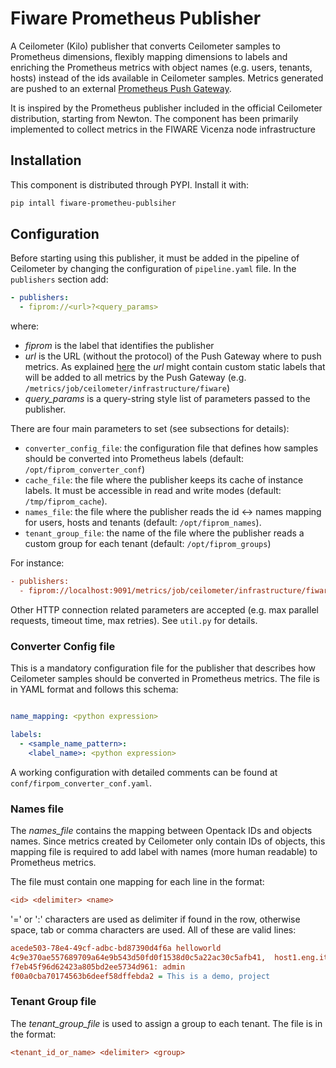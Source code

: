 # Fiware Prometheus Publisher
A Ceilometer (Kilo) publisher that converts Ceilometer samples to Prometheus dimensions, flexibly mapping dimensions to labels and enriching the Prometheus metrics with object names (e.g. users, tenants, hosts) instead of the ids available in Ceilometer samples. Metrics generated are pushed to an external [Prometheus Push Gateway](https://github.com/prometheus/pushgateway).

It is inspired by the Prometheus publisher included in the official Ceilometer distribution, starting from Newton. The component has been primarily implemented to collect metrics in the FIWARE Vicenza node infrastructure


## Installation
This component is distributed through PYPI. Install it with:
```bash
pip intall fiware-prometheu-publsiher
```

## Configuration
Before starting using this publisher, it must be added in the pipeline of Ceilometer by changing the configuration of `pipeline.yaml` file. In the `publishers` section add:

```yaml
- publishers:
  - fiprom://<url>?<query_params>
```
where:

- *fiprom* is the label that identifies the publisher
- *url* is the URL (without the protocol) of the Push Gateway where to push metrics. As explained [here](https://github.com/prometheus/pushgateway#url) the *url* might contain custom static labels that will be added to all metrics by the Push Gateway (e.g. `/metrics/job/ceilometer/infrastructure/fiware`)
- *query_params* is a query-string style list of parameters passed to the publisher.

There are four main parameters to set (see subsections for details):

- `converter_config_file`: the configuration file that defines how samples should be converted into Prometheus labels (default: `/opt/fiprom_converter_conf`)
- `cache_file`: the file where the publisher keeps its cache of instance labels. It must be accessible in read and write modes (default: `/tmp/fiprom_cache`).
- `names_file`: the file where the publisher reads the id <-> names mapping for users, hosts and tenants (default: `/opt/fiprom_names`).
- `tenant_group_file`: the name of the file  where the publisher reads a custom group for each tenant (default: `/opt/fiprom_groups`)

For instance:
```ini
- publishers:
  - fiprom://localhost:9091/metrics/job/ceilometer/infrastructure/fiware?converter_conf_file=/home/fiware/fiprom_converter.yaml&names_file=/home/fiware/names.conf

```
Other HTTP connection related parameters are accepted (e.g. max parallel requests, timeout time, max retries). See `util.py` for details.

### Converter Config file
This is a mandatory configuration file for the publisher that describes how Ceilometer samples should be converted in Prometheus metrics. The file is in YAML format and follows this schema:
```yaml

name_mapping: <python expression>

labels:
  - <sample_name_pattern>:
    <label_name>: <python expression>
```

A working configuration with detailed comments can be found at `conf/firpom_converter_conf.yaml`.

### Names file

The *names_file* contains the mapping between Opentack IDs and objects names. Since metrics created by Ceilometer only contain IDs of objects, this mapping file is required to add label with names (more human readable) to Prometheus metrics.

The file must contain one mapping for each line in the format:
```ini
<id> <delimiter> <name>
```
'=' or ':' characters are used as delimiter if found in the row, otherwise space, tab or comma characters are used. All of these are valid lines:
```ini
acede503-78e4-49cf-adbc-bd87390d4f6a helloworld
4c9e370ae557689709a64e9b543d50fd0f1538d0c5a22ac30c5afb41,  host1.eng.it
f7eb45f96d62423a805bd2ee5734d961: admin
f00a0cba70174563b6deef58dffebda2 = This is a demo, project 
```

### Tenant Group file
The *tenant_group_file* is used to assign a group to each tenant. The file is in the format:
```ini
<tenant_id_or_name> <delimiter> <group>
```


